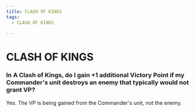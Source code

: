 ```yaml
---
title: CLASH OF KINGS
tags:
  - CLASH OF KINGS

---
```


# CLASH OF KINGS

### In A Clash of Kings, do I gain +1 additional Victory Point if my Commander's unit destroys an enemy that typically would not grant VP?


 Yes. The VP is being gained from the Commander's unit, not the enemy.


